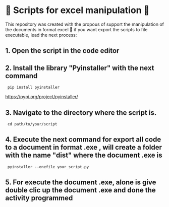 # :rocket: Scripts for excel manipulation :rocket: #

This repository was created with the propous of support the manipulation of the documents in format excel :art: if you want export the scripts to file executable, lead the next process:

## 1. Open the script in the code editor
## 2. Install the library "Pyinstaller" with the next command
   
   <code> pip install pyinstaller </code>
   
   <https://pypi.org/project/pyinstaller/>

## 3. Navigate to the directory where the script is.

   <code> cd path/to/your/script </code>

## 4. Execute the next command for export all code to a document in format .exe , will create a folder with the name "dist" where the document .exe is

   <code> pyinstaller --onefile your_script.py </code>

## 5. For execute the document .exe, alone is give double clic up the document .exe and done the activity programmed

   






